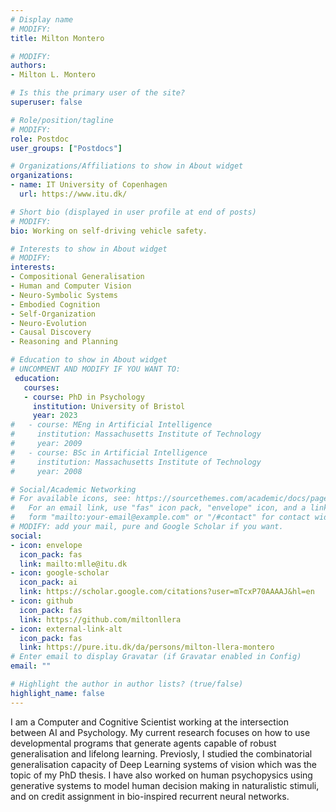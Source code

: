 ```yaml
---
# Display name
# MODIFY:
title: Milton Montero

# MODIFY:
authors:
- Milton L. Montero

# Is this the primary user of the site?
superuser: false

# Role/position/tagline
# MODIFY:
role: Postdoc
user_groups: ["Postdocs"]

# Organizations/Affiliations to show in About widget
organizations:
- name: IT University of Copenhagen
  url: https://www.itu.dk/

# Short bio (displayed in user profile at end of posts)
# MODIFY:
bio: Working on self-driving vehicle safety.

# Interests to show in About widget
# MODIFY:
interests:
- Compositional Generalisation
- Human and Computer Vision
- Neuro-Symbolic Systems
- Embodied Cognition
- Self-Organization
- Neuro-Evolution
- Causal Discovery
- Reasoning and Planning

# Education to show in About widget
# UNCOMMENT AND MODIFY IF YOU WANT TO:
 education:
   courses:
   - course: PhD in Psychology
     institution: University of Bristol
     year: 2023
#   - course: MEng in Artificial Intelligence
#     institution: Massachusetts Institute of Technology
#     year: 2009
#   - course: BSc in Artificial Intelligence
#     institution: Massachusetts Institute of Technology
#     year: 2008

# Social/Academic Networking
# For available icons, see: https://sourcethemes.com/academic/docs/page-builder/#icons
#   For an email link, use "fas" icon pack, "envelope" icon, and a link in the
#   form "mailto:your-email@example.com" or "/#contact" for contact widget.
# MODIFY: add your mail, pure and Google Scholar if you want.
social:
- icon: envelope
  icon_pack: fas
  link: mailto:mlle@itu.dk
- icon: google-scholar
  icon_pack: ai
  link: https://scholar.google.com/citations?user=mTcxP70AAAAJ&hl=en
- icon: github
  icon_pack: fas
  link: https://github.com/miltonllera
- icon: external-link-alt
  icon_pack: fas
  link: https://pure.itu.dk/da/persons/milton-llera-montero
# Enter email to display Gravatar (if Gravatar enabled in Config)
email: ""

# Highlight the author in author lists? (true/false)
highlight_name: false
---
```

I am a Computer and Cognitive Scientist working at the intersection between AI and Psychology. My current research focuses on how to use developmental programs that generate agents capable of robust generalisation and lifelong learning. Previosly, I studied the combinatorial generalisation capacity of Deep Learning systems of vision which was the topic of my PhD thesis. I have also worked on human psychopysics using generative systems to model human decision making in naturalistic stimuli, and on credit assignment in bio-inspired recurrent neural networks.


